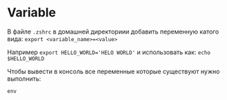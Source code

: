 # Variable

В файле `.zshrc` в домашней директориии добавить переменную катого вида: `export <variable_name>=<value>`

Например `export HELLO_WORLD='HELO WORLD'` и использовать как: `echo $HELLO_WORLD`

Чтобы вывести в консоль все переменные которые существуют нужно выполнить:

```shell
env
```
